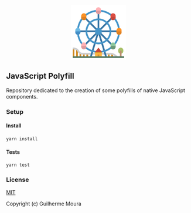 <p align="center">
  <img
    style="object: contain; height: 150px"
    src="https://raw.githubusercontent.com/glhrmoura/js-polyfill/master/src/images/logo.png"
  />
</p>

## JavaScript Polyfill

Repository dedicated to the creation of some polyfills of native JavaScript components.

### Setup

#### Install

```
yarn install
```

#### Tests

```
yarn test
```

### License

[MIT](https://github.com/glhrmoura/js-polyfill/blob/master/LICENSE)

Copyright (c) Guilherme Moura
